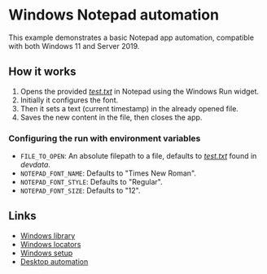 # Windows Notepad automation

This example demonstrates a basic Notepad app automation, compatible with both Windows
11 and Server 2019.

## How it works

1. Opens the provided [*test.txt*](devdata/test.txt) in Notepad using the Windows Run
     widget.
2. Initially it configures the font.
3. Then it sets a text (current timestamp) in the already opened file.
4. Saves the new content in the file, then closes the app.

### Configuring the run with environment variables

- `FILE_TO_OPEN`: An absolute filepath to a file, defaults to
 [*test.txt*](devdata/test.txt) found in *devdata*.
- `NOTEPAD_FONT_NAME`: Defaults to "Times New Roman".
- `NOTEPAD_FONT_STYLE`: Defaults to "Regular".
- `NOTEPAD_FONT_SIZE`: Defaults to "12".

## Links

- [Windows library](https://robocorp.com/docs/python/robocorp/robocorp-windows)
- [Windows locators](https://robocorp.com/docs/development-guide/locators/windows)
- [Windows setup](https://robocorp.com/docs/control-room/unattended/worker-setups/windows-desktop)
- [Desktop automation](https://robocorp.com/docs/development-guide/desktop)
